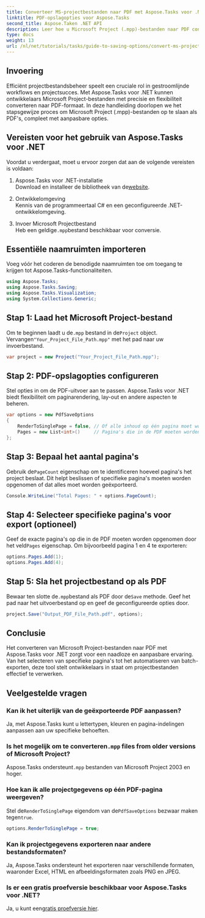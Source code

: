 ```yaml
---
title: Converteer MS-projectbestanden naar PDF met Aspose.Tasks voor .NET
linktitle: PDF-opslagopties voor Aspose.Tasks
second_title: Aspose.Taken .NET API
description: Leer hoe u Microsoft Project (.mpp)-bestanden naar PDF converteert met Aspose.Tasks voor .NET. Volg deze stapsgewijze handleiding om PDF-uitvoer aan te passen, specifieke pagina's te selecteren en batchconversies te automatiseren.
type: docs
weight: 13
url: /nl/net/tutorials/tasks/guide-to-saving-options/convert-ms-project-files-to-pdf/
---
```

## Invoering

Efficiënt projectbestandsbeheer speelt een cruciale rol in gestroomlijnde workflows en projectsucces. Met Aspose.Tasks voor .NET kunnen ontwikkelaars Microsoft Project-bestanden met precisie en flexibiliteit converteren naar PDF-formaat. In deze handleiding doorlopen we het stapsgewijze proces om Microsoft Project (.mpp)-bestanden op te slaan als PDF's, compleet met aanpasbare opties.

## Vereisten voor het gebruik van Aspose.Tasks voor .NET

Voordat u verdergaat, moet u ervoor zorgen dat aan de volgende vereisten is voldaan:

1. Aspose.Tasks voor .NET-installatie  
    Download en installeer de bibliotheek van de[website](https://releases.aspose.com/tasks/net/).

2. Ontwikkelomgeving  
   Kennis van de programmeertaal C# en een geconfigureerde .NET-ontwikkelomgeving.

3. Invoer Microsoft Projectbestand  
    Heb een geldige`.mpp`bestand beschikbaar voor conversie.

## Essentiële naamruimten importeren

Voeg vóór het coderen de benodigde naamruimten toe om toegang te krijgen tot Aspose.Tasks-functionaliteiten. 

```csharp
using Aspose.Tasks;
using Aspose.Tasks.Saving;
using Aspose.Tasks.Visualization;
using System.Collections.Generic;
```

## Stap 1: Laad het Microsoft Project-bestand

 Om te beginnen laadt u de`.mpp` bestand in de`Project` object. Vervangen`"Your_Project_File_Path.mpp"` met het pad naar uw invoerbestand.

```csharp
var project = new Project("Your_Project_File_Path.mpp");
```

## Stap 2: PDF-opslagopties configureren

Stel opties in om de PDF-uitvoer aan te passen. Aspose.Tasks voor .NET biedt flexibiliteit om paginarendering, lay-out en andere aspecten te beheren.

```csharp
var options = new PdfSaveOptions
{
    RenderToSinglePage = false, // Of alle inhoud op één pagina moet worden weergegeven
    Pages = new List<int>()     // Pagina's die in de PDF moeten worden opgenomen
};
```

## Stap 3: Bepaal het aantal pagina's

 Gebruik de`PageCount` eigenschap om te identificeren hoeveel pagina's het project beslaat. Dit helpt beslissen of specifieke pagina's moeten worden opgenomen of dat alles moet worden geëxporteerd.

```csharp
Console.WriteLine("Total Pages: " + options.PageCount);
```

## Stap 4: Selecteer specifieke pagina's voor export (optioneel)

 Geef de exacte pagina's op die in de PDF moeten worden opgenomen door het veld`Pages` eigenschap. Om bijvoorbeeld pagina 1 en 4 te exporteren:

```csharp
options.Pages.Add(1);
options.Pages.Add(4);
```

## Stap 5: Sla het projectbestand op als PDF

 Bewaar ten slotte de`.mpp`bestand als PDF door de`Save` methode. Geef het pad naar het uitvoerbestand op en geef de geconfigureerde opties door.

```csharp
project.Save("Output_PDF_File_Path.pdf", options);
```

## Conclusie

Het converteren van Microsoft Project-bestanden naar PDF met Aspose.Tasks voor .NET zorgt voor een naadloze en aanpasbare ervaring. Van het selecteren van specifieke pagina's tot het automatiseren van batch-exporten, deze tool stelt ontwikkelaars in staat om projectbestanden effectief te verwerken.

## Veelgestelde vragen

### Kan ik het uiterlijk van de geëxporteerde PDF aanpassen?
Ja, met Aspose.Tasks kunt u lettertypen, kleuren en pagina-indelingen aanpassen aan uw specifieke behoeften.

###  Is het mogelijk om te converteren`.mpp` files from older versions of Microsoft Project?
 Aspose.Tasks ondersteunt`.mpp` bestanden van Microsoft Project 2003 en hoger.

### Hoe kan ik alle projectgegevens op één PDF-pagina weergeven?
 Stel de`RenderToSinglePage` eigendom van de`PdfSaveOptions` bezwaar maken tegen`true`.

```csharp
options.RenderToSinglePage = true;
```

### Kan ik projectgegevens exporteren naar andere bestandsformaten?
Ja, Aspose.Tasks ondersteunt het exporteren naar verschillende formaten, waaronder Excel, HTML en afbeeldingsformaten zoals PNG en JPEG.

### Is er een gratis proefversie beschikbaar voor Aspose.Tasks voor .NET?
 Ja, u kunt een[gratis proefversie hier](https://releases.aspose.com/).